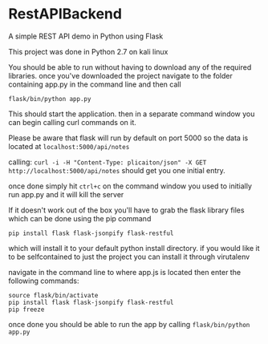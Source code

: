 # RestAPIBackend
A simple REST API demo in Python using Flask

This project was done in Python 2.7 on kali linux

You should be able to run without having to download any of the required libraries. once you've downloaded the project navigate to the folder containing app.py in the command line and then call 

`flask/bin/python app.py`

This should start the application. then in a separate command window you can begin calling curl commands on it. 

Please be aware that flask will run by default on port 5000 so the data is located at `localhost:5000/api/notes`

calling:
```curl -i -H "Content-Type: plicaiton/json" -X GET http://localhost:5000/api/notes```
should get you one initial entry.

once done simply hit `ctrl+c` on the command window you used to initially run app.py and it will kill the server

If it doesn't work out of the box you'll have to grab the flask library files which can be done using the pip command

`pip install flask flask-jsonpify flask-restful` 

which will install it to your default python install directory. if you would like it to be selfcontained to just the project you can install it through virutalenv

navigate in the command line to where app.js is located then enter the following commands:

```virtualenv flask
source flask/bin/activate
pip install flask flask-jsonpify flask-restful
pip freeze
```

once done you should be able to run the app by calling `flask/bin/python app.py`
